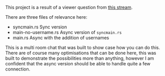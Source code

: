 This project is a result of a viewer question from [this stream](https://www.twitch.tv/videos/1833853392?t=02h57m42s).

There are three files of relevance here:

* syncmain.rs Sync version
* main-no-username.rs  Async version of `syncmain.rs`
* main.rs Async with the addition of usernames

This is a multi room chat that was built to show case how you can do this.
There are of course many optimisations that can be done here, this was built to
demonstrate the possibilities more than anything, however I am confident that
the async version should be able to handle quite a few connection.
